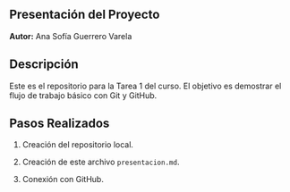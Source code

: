 
## Presentación del Proyecto



**Autor:** Ana Sofía Guerrero Varela



## Descripción



Este es el repositorio para la Tarea 1 del curso. El objetivo es demostrar el flujo de trabajo básico con Git y GitHub.



## Pasos Realizados



1. Creación del repositorio local.

2. Creación de este archivo `presentacion.md`.

3. Conexión con GitHub.


